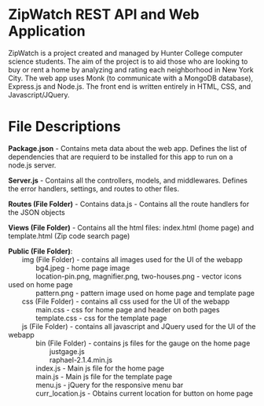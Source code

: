 # ZipWatch REST API and Web Application
ZipWatch is a project created and managed by Hunter College computer science students. The aim of the project is to aid those who are looking to buy or rent a home by analyzing and rating each neighborhood in New York City. The web app uses Monk (to communicate with a MongoDB database), Express.js and Node.js. The front end is written entirely in HTML, CSS, and Javascript/JQuery.

# File Descriptions
<b>Package.json</b> - Contains meta data about the web app. Defines the list of dependencies that are requierd to be installed for this app to run on a node.js server.

<b>Server.js</b> - Contains all the controllers, models, and middlewares. Defines the error handlers, settings, and routes to other files.

<b>Routes (File Folder)</b> - Contains data.js - Contains all the route handlers for the JSON objects

<b>Views (File Folder)</b> - Contains all the html files: index.html (home page) and template.html (Zip code search page)

<b>Public (File Folder)</b>:<br />
&emsp;&emsp;img (File Folder) - contains all images used for the UI of the webapp<br />
&emsp;&emsp;&emsp;&emsp;bg4.jpeg - home page image<br />
&emsp;&emsp;&emsp;&emsp;location-pin.png, magnifier.png, two-houses.png - vector icons used on home page<br />
&emsp;&emsp;&emsp;&emsp;pattern.png - pattern image used on home page and template page<br />
&emsp;&emsp;css (File Folder) - contains all css used for the UI of the webapp<br />
&emsp;&emsp;&emsp;&emsp;main.css - css for home page and header on both pages<br />
&emsp;&emsp;&emsp;&emsp;template.css - css for the template page<br />
&emsp;&emsp;js (File Folder) - contains all javascript and JQuery used for the UI of the webapp<br />
&emsp;&emsp;&emsp;&emsp;bin (File Folder) - contains js files for the gauge on the home page<br />
&emsp;&emsp;&emsp;&emsp;&emsp;&emsp;justgage.js<br />
&emsp;&emsp;&emsp;&emsp;&emsp;&emsp;raphael-2.1.4.min.js<br />
&emsp;&emsp;&emsp;&emsp;index.js - Main js file for the home page<br />
&emsp;&emsp;&emsp;&emsp;main.js - Main js file for the template page<br />
&emsp;&emsp;&emsp;&emsp;menu.js - jQuery for the responsive menu bar<br />
&emsp;&emsp;&emsp;&emsp;curr_location.js - Obtains current location for button on home page
    
